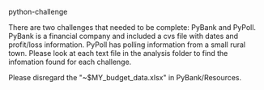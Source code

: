python-challenge

There are two challenges that needed to be complete: PyBank and PyPoll. PyBank is a financial company and included a cvs file with dates and profit/loss information. PyPoll has polling information from a small rural town. Please look at each text file in the analysis folder to find the infomation  found for each challenge. 

Please disregard the "~$MY_budget_data.xlsx" in PyBank/Resources.